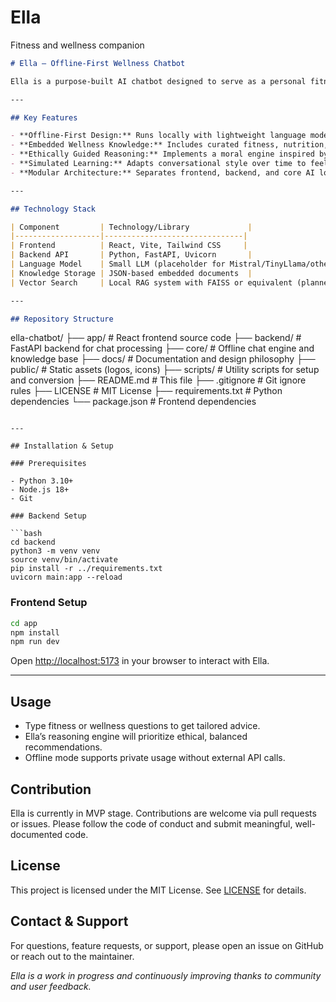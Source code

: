 # Ella
Fitness and wellness companion


```markdown
# Ella — Offline-First Wellness Chatbot

Ella is a purpose-built AI chatbot designed to serve as a personal fitness and mental well-being companion. She operates offline-first, equipped with embedded wellness knowledge and advanced conversational reasoning. Ella’s architecture balances ethical awareness, emotional intelligence, and user-centered design to offer guidance that feels both honest and supportive.

---

## Key Features

- **Offline-First Design:** Runs locally with lightweight language models and embedded knowledge to ensure privacy, low latency, and accessibility without internet.
- **Embedded Wellness Knowledge:** Includes curated fitness, nutrition, and mental health advice tailored to individual goals.
- **Ethically Guided Reasoning:** Implements a moral engine inspired by Stoic philosophy and Buddhist mindfulness for wise, balanced recommendations.
- **Simulated Learning:** Adapts conversational style over time to feel more natural and supportive.
- **Modular Architecture:** Separates frontend, backend, and core AI logic for flexible deployment (offline, hybrid, or fully online).

---

## Technology Stack

| Component         | Technology/Library             |
|-------------------|-------------------------------|
| Frontend          | React, Vite, Tailwind CSS     |
| Backend API       | Python, FastAPI, Uvicorn       |
| Language Model    | Small LLM (placeholder for Mistral/TinyLlama/others) |
| Knowledge Storage | JSON-based embedded documents  |
| Vector Search     | Local RAG system with FAISS or equivalent (planned) |

---

## Repository Structure

```

ella-chatbot/
├── app/               # React frontend source code
├── backend/           # FastAPI backend for chat processing
├── core/              # Offline chat engine and knowledge base
├── docs/              # Documentation and design philosophy
├── public/            # Static assets (logos, icons)
├── scripts/           # Utility scripts for setup and conversion
├── README.md          # This file
├── .gitignore         # Git ignore rules
├── LICENSE            # MIT License
├── requirements.txt   # Python dependencies
└── package.json       # Frontend dependencies

````

---

## Installation & Setup

### Prerequisites

- Python 3.10+
- Node.js 18+
- Git

### Backend Setup

```bash
cd backend
python3 -m venv venv
source venv/bin/activate
pip install -r ../requirements.txt
uvicorn main:app --reload
````

### Frontend Setup

```bash
cd app
npm install
npm run dev
```

Open [http://localhost:5173](http://localhost:5173) in your browser to interact with Ella.

---

## Usage

* Type fitness or wellness questions to get tailored advice.
* Ella’s reasoning engine will prioritize ethical, balanced recommendations.
* Offline mode supports private usage without external API calls.



## Contribution

Ella is currently in MVP stage. Contributions are welcome via pull requests or issues. Please follow the code of conduct and submit meaningful, well-documented code.



## License

This project is licensed under the MIT License. See [LICENSE](LICENSE) for details.



## Contact & Support

For questions, feature requests, or support, please open an issue on GitHub or reach out to the maintainer.



*Ella is a work in progress and continuously improving thanks to community and user feedback.*


